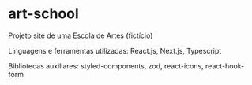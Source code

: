 # art-school
Projeto site de uma Escola de Artes (fictício)

Linguagens e ferramentas utilizadas: React.js, Next.js, Typescript

Bibliotecas auxiliares: styled-components, zod, react-icons, react-hook-form
